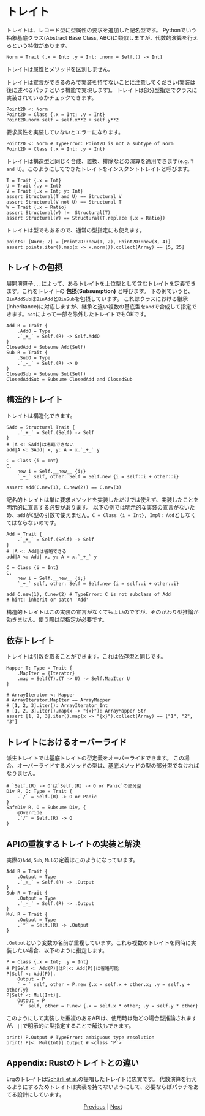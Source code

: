 # トレイト

トレイトは、レコード型に型属性の要求を追加した記名型です。
Pythonでいう抽象基底クラス(Abstract Base Class, ABC)に類似しますが、代数的演算を行えるという特徴があります。

```erg
Norm = Trait {.x = Int; .y = Int; .norm = Self.() -> Int}
```

トレイトは属性とメソッドを区別しません。

トレイトは宣言ができるのみで実装を持てないことに注意してください(実装は後に述べるパッチという機能で実現します)。
トレイトは部分型指定でクラスに実装されているかチェックできます。

```erg
Point2D <: Norm
Point2D = Class {.x = Int; .y = Int}
Point2D.norm self = self.x**2 + self.y**2
```

要求属性を実装していないとエラーになります。

```erg
Point2D <: Norm # TypeError: Point2D is not a subtype of Norm
Point2D = Class {.x = Int; .y = Int}
```

トレイトは構造型と同じく合成、置換、排除などの演算を適用できます(e.g. `T and U`)。このようにしてできたトレイトをインスタントトレイトと呼びます。

```erg
T = Trait {.x = Int}
U = Trait {.y = Int}
V = Trait {.x = Int; y: Int}
assert Structural(T and U) == Structural V
assert Structural(V not U) == Structural T
W = Trait {.x = Ratio}
assert Structural(W) !=  Structural(T)
assert Structural(W) == Structural(T.replace {.x = Ratio})
```

トレイトは型でもあるので、通常の型指定にも使えます。

```erg
points: [Norm; 2] = [Point2D::new(1, 2), Point2D::new(3, 4)]
assert points.iter().map(x -> x.norm()).collect(Array) == [5, 25]
```

## トレイトの包摂

展開演算子`...`によって、あるトレイトを上位型として含むトレイトを定義できます。これをトレイトの __包摂(Subsumption)__ と呼びます。
下の例でいうと、`BinAddSub`は`BinAdd`と`BinSub`を包摂しています。
これはクラスにおける継承(Inheritance)に対応しますが、継承と違い複数の基底型を`and`で合成して指定できます。`not`によって一部を除外したトレイトでもOKです。

```erg
Add R = Trait {
    .AddO = Type
    .`_+_` = Self.(R) -> Self.AddO
}
ClosedAdd = Subsume Add(Self)
Sub R = Trait {
    .SubO = Type
    .`_-_` = Self.(R) -> O
}
ClosedSub = Subsume Sub(Self)
ClosedAddSub = Subsume ClosedAdd and ClosedSub
```

## 構造的トレイト

トレイトは構造化できます。

```erg
SAdd = Structural Trait {
    .`_+_` = Self.(Self) -> Self
}
# |A <: SAdd|は省略できない
add|A <: SAdd| x, y: A = x.`_+_` y

C = Class {i = Int}
C.
    new i = Self.__new__ {i;}
    `_+_` self, other: Self = Self.new {i = self::i + other::i}

assert add(C.new(1), C.new(2)) == C.new(3)
```

記名的トレイトは単に要求メソッドを実装しただけでは使えず、実装したことを明示的に宣言する必要があります。
以下の例では明示的な実装の宣言がないため、`add`が`C`型の引数で使えません。`C = Class {i = Int}, Impl: Add`としなくてはならないのです。

```erg
Add = Trait {
    .`_+_` = Self.(Self) -> Self
}
# |A <: Add|は省略できる
add|A <: Add| x, y: A = x.`_+_` y

C = Class {i = Int}
C.
    new i = Self.__new__ {i;}
    `_+_` self, other: Self = Self.new {i = self::i + other::i}

add C.new(1), C.new(2) # TypeError: C is not subclass of Add
# hint: inherit or patch 'Add'
```

構造的トレイトはこの実装の宣言がなくてもよいのですが、そのかわり型推論が効きません。使う際は型指定が必要です。

## 依存トレイト

トレイトは引数を取ることができます。これは依存型と同じです。

```erg
Mapper T: Type = Trait {
    .MapIter = {Iterator}
    .map = Self(T).(T -> U) -> Self.MapIter U
}

# ArrayIterator <: Mapper
# ArrayIterator.MapIter == ArrayMapper
# [1, 2, 3].iter(): ArrayIterator Int
# [1, 2, 3].iter().map(x -> "{x}"): ArrayMapper Str
assert [1, 2, 3].iter().map(x -> "{x}").collect(Array) == ["1", "2", "3"]
```

## トレイトにおけるオーバーライド

派生トレイトでは基底トレイトの型定義をオーバーライドできます。
この場合、オーバーライドするメソッドの型は、基底メソッドの型の部分型でなければなりません。

```erg
# `Self.(R) -> O`は`Self.(R) -> O or Panic`の部分型
Div R, O: Type = Trait {
    .`/` = Self.(R) -> O or Panic
}
SafeDiv R, O = Subsume Div, {
    @Override
    .`/` = Self.(R) -> O
}
```

## APIの重複するトレイトの実装と解決

実際の`Add`, `Sub`, `Mul`の定義はこのようになっています。

```erg
Add R = Trait {
    .Output = Type
    .`_+_` = Self.(R) -> .Output
}
Sub R = Trait {
    .Output = Type
    .`_-_` = Self.(R) -> .Output
}
Mul R = Trait {
    .Output = Type
    .`*` = Self.(R) -> .Output
}
```

`.Output`という変数の名前が重複しています。これら複数のトレイトを同時に実装したい場合、以下のように指定します。

```erg
P = Class {.x = Int; .y = Int}
# P|Self <: Add(P)|はP|<: Add(P)|に省略可能
P|Self <: Add(P)|.
    Output = P
    `_+_` self, other = P.new {.x = self.x + other.x; .y = self.y + other.y}
P|Self <: Mul(Int)|.
    Output = P
    `*` self, other = P.new {.x = self.x * other; .y = self.y * other}
```

このようにして実装した重複のあるAPIは、使用時は殆どの場合型推論されますが、`||`で明示的に型指定することで解決もできます。

```erg
print! P.Output # TypeError: ambiguous type resolution
print! P|<: Mul(Int)|.Output # <class 'P'>
```

## Appendix: Rustのトレイトとの違い

Ergのトレイトは[Schärli et al.](https://www.ptidej.net/courses/ift6251/fall06/presentations/061122/061122.doc.pdf)の提唱したトレイトに忠実です。
代数演算を行えるようにするためトレイトは実装を持てないようにして、必要ならばパッチをあてる設計にしています。

<p align='center'>
    <a href='./02_basic.md'>Previous</a> | <a href='./04_class.md'>Next</a>
</p>
